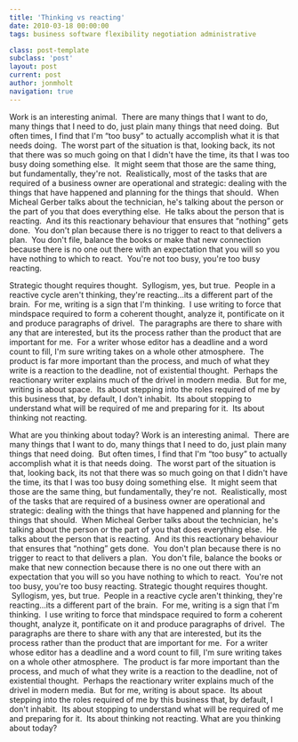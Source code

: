 ```yaml
---
title: 'Thinking vs reacting'
date: 2010-03-18 00:00:00 
tags: business software flexibility negotiation administrative

class: post-template
subclass: 'post'
layout: post
current: post
author: jonmholt
navigation: true
---
```

Work is an interesting animal. &nbsp;There are many things that I want to do, many things that I need to do, just plain many things that need doing. &nbsp;But often times, I find that I'm “too busy” to actually accomplish what it is that needs doing. &nbsp;The worst part of the situation is that, looking back, its not that there was so much going on that I didn't have the time, its that I was too busy doing something else. &nbsp;It might seem that those are the same thing, but fundamentally, they're not. &nbsp;Realistically, most of the tasks that are required of a business owner are operational and strategic: dealing with the things that have happened and planning for the things that should. &nbsp;When Micheal Gerber talks about the technician, he's talking about the person or the part of you that does everything else. &nbsp;He talks about the person that is reacting. &nbsp;And its this reactionary behaviour that ensures that “nothing” gets done. &nbsp;You don't plan because there is no trigger to react to that delivers a plan. &nbsp;You don't file, balance the books or make that new connection because there is no one out there with an expectation that you will so you have nothing to which to react. &nbsp;You're not too busy, you're too busy reacting.

Strategic thought requires thought. &nbsp;Syllogism, yes, but true. &nbsp;People in a reactive cycle aren't thinking, they're reacting...its a different part of the brain. &nbsp;For me, writing is a sign that I'm thinking. &nbsp;I use writing to force that mindspace required to form a coherent thought, analyze it, pontificate on it and produce paragraphs of drivel. &nbsp;The paragraphs are there to share with any that are interested, but its the process rather than the product that are important for me. &nbsp;For a writer whose editor has a deadline and a word count to fill, I'm sure writing takes on a whole other atmosphere. &nbsp;The product is far more important than the process, and much of what they write is a reaction to the deadline, not of existential thought. &nbsp;Perhaps the reactionary writer explains much of the drivel in modern media. &nbsp;But for me, writing is about space. &nbsp;Its about stepping into the roles required of me by this business that, by default, I don't inhabit. &nbsp;Its about stopping to understand what will be required of me and preparing for it. &nbsp;Its about thinking not reacting.

What are you thinking about today?
Work is an interesting animal.  There are many things that I want to do, many things that I need to do, just plain many things that need doing.  But often times, I find that I'm “too busy” to actually accomplish what it is that needs doing.  The worst part of the situation is that, looking back, its not that there was so much going on that I didn't have the time, its that I was too busy doing something else.  It might seem that those are the same thing, but fundamentally, they're not.  Realistically, most of the tasks that are required of a business owner are operational and strategic: dealing with the things that have happened and planning for the things that should.  When Micheal Gerber talks about the technician, he's talking about the person or the part of you that does everything else.  He talks about the person that is reacting.  And its this reactionary behaviour that ensures that “nothing” gets done.  You don't plan because there is no trigger to react to that delivers a plan.  You don't file, balance the books or make that new connection because there is no one out there with an expectation that you will so you have nothing to which to react.  You're not too busy, you're too busy reacting.
Strategic thought requires thought.  Syllogism, yes, but true.  People in a reactive cycle aren't thinking, they're reacting...its a different part of the brain.  For me, writing is a sign that I'm thinking.  I use writing to force that mindspace required to form a coherent thought, analyze it, pontificate on it and produce paragraphs of drivel.  The paragraphs are there to share with any that are interested, but its the process rather than the product that are important for me.  For a writer whose editor has a deadline and a word count to fill, I'm sure writing takes on a whole other atmosphere.  The product is far more important than the process, and much of what they write is a reaction to the deadline, not of existential thought.  Perhaps the reactionary writer explains much of the drivel in modern media.  But for me, writing is about space.  Its about stepping into the roles required of me by this business that, by default, I don't inhabit.  Its about stopping to understand what will be required of me and preparing for it.  Its about thinking not reacting.
What are you thinking about today?
